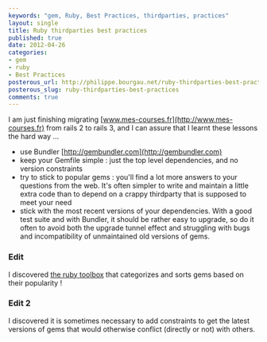 ```yaml
---
keywords: "gem, Ruby, Best Practices, thirdparties, practices"
layout: single
title: Ruby thirdparties best practices
published: true
date: 2012-04-26
categories:
- gem
- ruby
- Best Practices
posterous_url: http://philippe.bourgau.net/ruby-thirdparties-best-practices
posterous_slug: ruby-thirdparties-best-practices
comments: true
---
```

I am just finishing migrating [www.mes-courses.fr](http://www.mes-courses.fr) from rails 2 to rails 3, and I can assure that I learnt these lessons the hard way ...

* use Bundler [http://gembundler.com](http://gembundler.com)
* keep your Gemfile simple : just the top level dependencies, and no version constraints
* try to stick to popular gems : you'll find a lot more answers to your questions from the web. It's often simpler to write and maintain a little extra code than to depend on a crappy thirdparty that is supposed to meet your need
* stick with the most recent versions of your dependencies. With a good test suite and with Bundler, it should be rather easy to upgrade, so do it often to avoid both the upgrade tunnel effect and struggling with bugs and incompatibility of unmaintained old versions of gems.

### Edit

I discovered [the ruby toolbox](http://www.ruby-toolbox.com) that categorizes and sorts gems based on their popularity !

### Edit 2

I discovered it is sometimes necessary to add constraints to get the latest versions of gems that would otherwise conflict (directly or not) with others.
